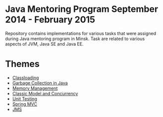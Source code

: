 # Java Mentoring Program September 2014 - February 2015

Repository contains implementations for various tasks that were assigned during Java mentoring program in Minsk.
Task are related to various aspects of JVM, Java SE and Java EE.

# Themes

* [Classloading](https://github.com/yelianevich/JMP2014/tree/master/stand-along/src/main/java/com/epam/jmp/classloading)
* [Garbage Collection in Java](https://github.com/yelianevich/JMP2014/tree/master/stand-along/src/main/java/com/epam/jmp/gc)
* [Memory Management](https://github.com/yelianevich/JMP2014/tree/master/stand-along/src/main/java/com/epam/jmp/memory)
* [Classic Model and Concurrency](https://github.com/yelianevich/JMP2014/tree/master/stand-along/src/main/java/com/epam/jmp/concurrency)
* [Unit Testing](https://github.com/yelianevich/JMP2014/tree/master/stand-along/src/test/java/com/epam/jmp)
* [Spring MVC](https://github.com/yelianevich/JMP2014/tree/master/spring-mvc)
* [JMS](https://github.com/yelianevich/JMP2014/tree/master/jms)
